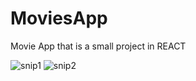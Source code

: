# MoviesApp

Movie App that is a small project in REACT 


![snip1](https://user-images.githubusercontent.com/16386642/138142370-6e1b6680-a94e-4058-b334-2b3257a0381c.PNG)
![snip2](https://user-images.githubusercontent.com/16386642/138142375-ffeb3586-6330-460c-aae8-2e08e202175c.PNG)
